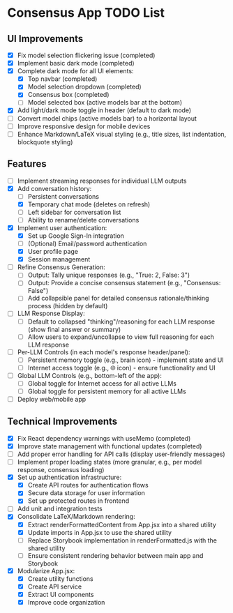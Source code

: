 # Consensus App TODO List

## UI Improvements
- [x] Fix model selection flickering issue (completed)
- [x] Implement basic dark mode (completed)
- [x] Complete dark mode for all UI elements:
  - [x] Top navbar (completed)
  - [x] Model selection dropdown (completed)
  - [x] Consensus box (completed)
  - [ ] Model selected box (active models bar at the bottom)
- [X] Add light/dark mode toggle in header (default to dark mode)
- [ ] Convert model chips (active models bar) to a horizontal layout
- [ ] Improve responsive design for mobile devices
- [ ] Enhance Markdown/LaTeX visual styling (e.g., title sizes, list indentation, blockquote styling)

## Features
- [ ] Implement streaming responses for individual LLM outputs
- [x] Add conversation history:
  - [ ] Persistent conversations
  - [x] Temporary chat mode (deletes on refresh)
  - [ ] Left sidebar for conversation list
  - [ ] Ability to rename/delete conversations
- [x] Implement user authentication:
  - [x] Set up Google Sign-In integration
  - [ ] (Optional) Email/password authentication
  - [x] User profile page
  - [x] Session management
- [ ] Refine Consensus Generation:
  - [ ] Output: Tally unique responses (e.g., "True: 2, False: 3")
  - [ ] Output: Provide a concise consensus statement (e.g., "Consensus: False")
  - [ ] Add collapsible panel for detailed consensus rationale/thinking process (hidden by default)
- [ ] LLM Response Display:
  - [ ] Default to collapsed "thinking"/reasoning for each LLM response (show final answer or summary)
  - [ ] Allow users to expand/uncollapse to view full reasoning for each LLM response
- [ ] Per-LLM Controls (in each model's response header/panel):
  - [ ] Persistent memory toggle (e.g., brain icon) - implement state and UI
  - [ ] Internet access toggle (e.g., 🌐 icon) - ensure functionality and UI
- [ ] Global LLM Controls (e.g., bottom-left of the app):
  - [ ] Global toggle for Internet access for all active LLMs
  - [ ] Global toggle for persistent memory for all active LLMs
- [ ] Deploy web/mobile app

## Technical Improvements
- [x] Fix React dependency warnings with useMemo (completed)
- [x] Improve state management with functional updates (completed)
- [ ] Add proper error handling for API calls (display user-friendly messages)
- [ ] Implement proper loading states (more granular, e.g., per model response, consensus loading)
- [x] Set up authentication infrastructure:
  - [x] Create API routes for authentication flows
  - [x] Secure data storage for user information 
  - [x] Set up protected routes in frontend
- [ ] Add unit and integration tests
- [x] Consolidate LaTeX/Markdown rendering:
  - [x] Extract renderFormattedContent from App.jsx into a shared utility
  - [x] Update imports in App.jsx to use the shared utility
  - [ ] Replace Storybook implementation in renderFormatted.js with the shared utility
  - [ ] Ensure consistent rendering behavior between main app and Storybook
- [x] Modularize App.jsx:
  - [x] Create utility functions
  - [x] Create API service
  - [x] Extract UI components
  - [x] Improve code organization